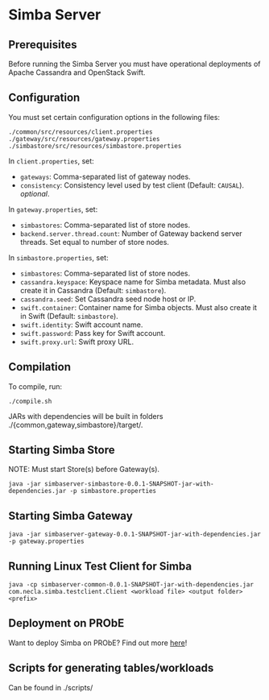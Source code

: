 Simba Server
============

Prerequisites
-------------
Before running the Simba Server you must have operational deployments of Apache Cassandra and OpenStack Swift.  

Configuration
-------------
You must set certain configuration options in the following files:  
```
./common/src/resources/client.properties  
./gateway/src/resources/gateway.properties  
./simbastore/src/resources/simbastore.properties  
```

In `client.properties`, set:  
  * `gateways`: Comma-separated list of gateway nodes.  
  * `consistency`: Consistency level used by test client (Default: `CAUSAL`). _optional_.  

In `gateway.properties`, set:  
  * `simbastores`: Comma-separated list of store nodes.  
  * `backend.server.thread.count`: Number of Gateway backend server threads. Set equal to number of store nodes.   

In `simbastore.properties`, set:  
  * `simbastores`: Comma-separated list of store nodes.  
  * `cassandra.keyspace`: Keyspace name for Simba metadata. Must also create it in Cassandra (Default: `simbastore`).  
  * `cassandra.seed`: Set Cassandra seed node host or IP.  
  * `swift.container`: Container name for Simba objects. Must also create it in Swift (Default:  `simbastore`).  
  * `swift.identity`: Swift account name.   
  * `swift.password`: Pass key for Swift account.  
  * `swift.proxy.url`: Swift proxy URL.  

Compilation
-----------
To compile, run:  
```
./compile.sh  
```
JARs with dependencies will be built in folders ./{common,gateway,simbastore}/target/.

Starting Simba Store
--------------------
NOTE: Must start Store(s) before Gateway(s).  
```
java -jar simbaserver-simbastore-0.0.1-SNAPSHOT-jar-with-dependencies.jar -p simbastore.properties   
```

Starting Simba Gateway
----------------------
```
java -jar simbaserver-gateway-0.0.1-SNAPSHOT-jar-with-dependencies.jar -p gateway.properties  
```

Running Linux Test Client for Simba
-----------------------------------
```
java -cp simbaserver-common-0.0.1-SNAPSHOT-jar-with-dependencies.jar com.necla.simba.testclient.Client <workload file> <output folder> <prefix>  
```

Deployment on PRObE
-------------------
Want to deploy Simba on PRObE? Find out more [here](scripts/probe/README.md)!

Scripts for generating tables/workloads
---------------------------------------
Can be found in ./scripts/  

